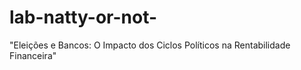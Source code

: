 # lab-natty-or-not-
"Eleições e Bancos: O Impacto dos Ciclos Políticos na Rentabilidade Financeira"
